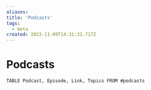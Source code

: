 ```yaml
---
aliases: 
title: 'Podcasts'
tags:
  - meta
created: 2022-11-09T14:31:31.717Z
---
```


# Podcasts

```dataview
TABLE Podcast, Episode, Link, Topics FROM #podcasts 
```
